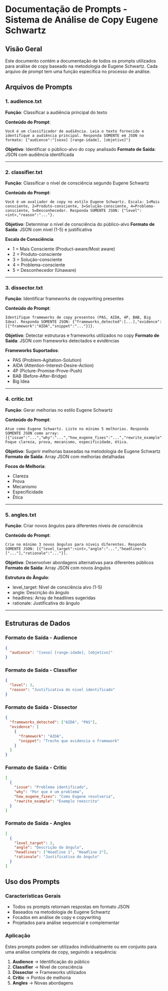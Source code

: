 # Documentação de Prompts - Sistema de Análise de Copy Eugene Schwartz

## Visão Geral

Este documento contém a documentação de todos os prompts utilizados para análise de copy baseado na metodologia de Eugene Schwartz. Cada arquivo de prompt tem uma função específica no processo de análise.

## Arquivos de Prompts

### 1. audience.txt

**Função**: Classificar a audiência principal do texto

**Conteúdo do Prompt**:
```
Você é um classificador de audiência. Leia o texto fornecido e identifique a audiência principal. Responda SOMENTE em JSON no formato: {"audience":"[sexo] [range-idade], [objetivo]"}
```

**Objetivo**: Identificar o público-alvo do copy analisado
**Formato de Saída**: JSON com audiência identificada

---

### 2. classifier.txt

**Função**: Classificar o nível de consciência segundo Eugene Schwartz

**Conteúdo do Prompt**:
```
Você é um avaliador de copy no estilo Eugene Schwartz. Escala: 1=Mais consciente, 2=Produto-consciente, 3=Solução-consciente, 4=Problema-consciente, 5=Desconhecedor. Responda SOMENTE JSON: {"level":<int>,"reason":"..."}.
```

**Objetivo**: Determinar o nível de consciência do público-alvo
**Formato de Saída**: JSON com nível (1-5) e justificativa

**Escala de Consciência**:
- 1 = Mais Consciente (Product-aware/Most aware)
- 2 = Produto-consciente
- 3 = Solução-consciente
- 4 = Problema-consciente
- 5 = Desconhecedor (Unaware)

---

### 3. dissector.txt

**Função**: Identificar frameworks de copywriting presentes

**Conteúdo do Prompt**:
```
Identifique frameworks de copy presentes (PAS, AIDA, 4P, BAB, Big Idea). Responda SOMENTE JSON: {"frameworks_detected":[...],"evidence":[{"framework":"AIDA","snippet":"..."}]}.
```

**Objetivo**: Detectar estruturas e frameworks utilizados no copy
**Formato de Saída**: JSON com frameworks detectados e evidências

**Frameworks Suportados**:
- PAS (Problem-Agitation-Solution)
- AIDA (Attention-Interest-Desire-Action)
- 4P (Picture-Promise-Prove-Push)
- BAB (Before-After-Bridge)
- Big Idea

---

### 4. critic.txt

**Função**: Gerar melhorias no estilo Eugene Schwartz

**Conteúdo do Prompt**:
```
Atue como Eugene Schwartz. Liste no mínimo 5 melhorias. Responda SOMENTE JSON como array: [{"issue":"...","why":"...","how_eugene_fixes":"...","rewrite_example":"..."}]. Foque clareza, prova, mecanismo, especificidade, ética.
```

**Objetivo**: Sugerir melhorias baseadas na metodologia de Eugene Schwartz
**Formato de Saída**: Array JSON com melhorias detalhadas

**Focos de Melhoria**:
- Clareza
- Prova
- Mecanismo
- Especificidade
- Ética

---

### 5. angles.txt

**Função**: Criar novos ângulos para diferentes níveis de consciência

**Conteúdo do Prompt**:
```
Crie no mínimo 3 novos ângulos para níveis diferentes. Responda SOMENTE JSON: [{"level_target":<int>,"angle":"...","headlines":["..."],"rationale":"..."}].
```

**Objetivo**: Desenvolver abordagens alternativas para diferentes públicos
**Formato de Saída**: Array JSON com novos ângulos

**Estrutura do Ângulo**:
- level_target: Nível de consciência alvo (1-5)
- angle: Descrição do ângulo
- headlines: Array de headlines sugeridas
- rationale: Justificativa do ângulo

---

## Estruturas de Dados

### Formato de Saída - Audience
```json
{
  "audience": "[sexo] [range-idade], [objetivo]"
}
```

### Formato de Saída - Classifier
```json
{
  "level": 3,
  "reason": "Justificativa do nível identificado"
}
```

### Formato de Saída - Dissector
```json
{
  "frameworks_detected": ["AIDA", "PAS"],
  "evidence": [
    {
      "framework": "AIDA",
      "snippet": "Trecho que evidencia o framework"
    }
  ]
}
```

### Formato de Saída - Critic
```json
[
  {
    "issue": "Problema identificado",
    "why": "Por que é um problema",
    "how_eugene_fixes": "Como Eugene resolveria",
    "rewrite_example": "Exemplo reescrito"
  }
]
```

### Formato de Saída - Angles
```json
[
  {
    "level_target": 2,
    "angle": "Descrição do ângulo",
    "headlines": ["Headline 1", "Headline 2"],
    "rationale": "Justificativa do ângulo"
  }
]
```

## Uso dos Prompts

### Características Gerais
- Todos os prompts retornam respostas em formato JSON
- Baseados na metodologia de Eugene Schwartz
- Focados em análise de copy e copywriting
- Projetados para análise sequencial e complementar

### Aplicação
Estes prompts podem ser utilizados individualmente ou em conjunto para uma análise completa de copy, seguindo a sequência:
1. **Audience** → Identificação do público
2. **Classifier** → Nível de consciência
3. **Dissector** → Frameworks utilizados
4. **Critic** → Pontos de melhoria
5. **Angles** → Novas abordagens